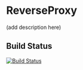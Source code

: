 # ReverseProxy
(add description here)

## Build Status
[![Build Status](https://travis-ci.com/JoaoVieira97/ReverseProxy.svg?token=dURZVmBFmMxh7Qb21dmm&branch=master)](https://travis-ci.com/JoaoVieira97/ReverseProxy)
